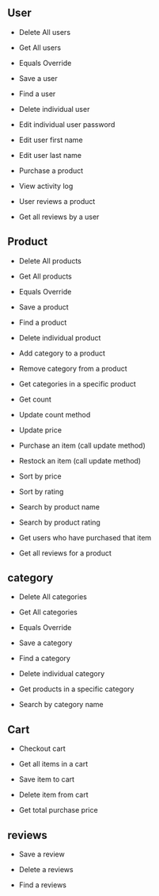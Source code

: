 ## User

* Delete All users

* Get All users

* Equals Override

* Save a user

* Find a user

* Delete individual user

* Edit individual user password

* Edit user first name

* Edit user last name

* Purchase a product

* View activity log

* User reviews a product

* Get all reviews by a user

## Product

* Delete All products

* Get All products

* Equals Override

* Save a product

* Find a product

* Delete individual product

* Add category to a product

* Remove category from a product

* Get categories in a specific product

* Get count

* Update count method

* Update price

* Purchase an item (call update method)

* Restock an item (call update method)

* Sort by price

* Sort by rating

* Search by product name

* Search by product rating

* Get users who have purchased that item

* Get all reviews for a product


## category

* Delete All categories

* Get All categories

* Equals Override

* Save a category

* Find a category

* Delete individual category

* Get products in a specific category

* Search by category name


## Cart

* Checkout cart

* Get all items in a cart

* Save item to cart

* Delete item from cart

* Get total purchase price

## reviews

* Save a review

* Delete a reviews

* Find a reviews
